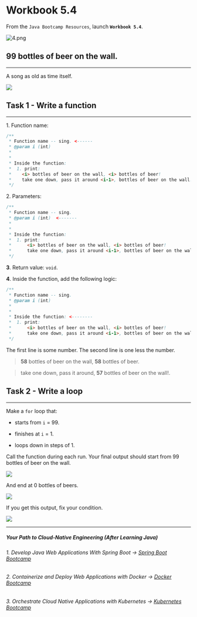 # Workbook 5.4

From the `Java Bootcamp Resources`, launch **`Workbook 5.4`**.

![4.png](https://img-c.udemycdn.com/redactor/raw/article_lecture/2025-01-04_02-51-38-e5be7d4e8800c5b09991769dd7de2d4d.png)

## 99 bottles of beer on the wall.
-------------------------------

A song as old as time itself.

![](https://img-c.udemycdn.com/redactor/raw/article_lecture/2025-01-04_02-51-39-3ae34bc503d93eab07cb1c911d6514e9.png)

## Task 1 - Write a function
-------------------------

1\. Function name:

```java
/**
 * Function name -- sing. <------
 * @param i (int)
 *
 *
 * Inside the function:
 *  1. print:
 *    <i> bottles of beer on the wall, <i> bottles of beer!
 *    take one down, pass it around <i-1>, bottles of beer on the wall!
 */
```

2\. Parameters:

```java
/**
 * Function name -- sing.
 * @param i (int)  <-------
 *
 *
 * Inside the function:
 *  1. print:
 *      <i> bottles of beer on the wall, <i> bottles of beer!
 *      take one down, pass it around <i-1>, bottles of beer on the wall!
 */
```

**3**. Return value: `void`.

**4**. Inside the function, add the following logic:

```java
/**
 * Function name -- sing.
 * @param i (int)
 *
 *
 * Inside the function: <--------
 *  1. print:
 *      <i> bottles of beer on the wall, <i> bottles of beer!
 *      take one down, pass it around <i-1>, bottles of beer on the wall!
 */
```
The first line is some number. The second line is one less the number.

> **58** bottles of beer on the wall, **58** bottles of beer.

> take one down, pass it around, **57** bottles of beer on the wall!.

## Task 2 - Write a loop
---------------------

Make a `for` loop that:

-  starts from `i` = 99.

-  finishes at `i` = 1.

-  loops down in steps of 1.

Call the function during each run. Your final output should start from 99 bottles of beer on the wall.

![](https://img-c.udemycdn.com/redactor/raw/article_lecture/2025-01-04_02-51-39-f0f6266a835210ac16aed9f1957f3e62.png)

And end at 0 bottles of beers.

![](https://img-c.udemycdn.com/redactor/raw/article_lecture/2025-01-04_02-51-39-097a4e8601fc710a0283aaea2da3a0e2.png)

If you get this output, fix your condition.

![](https://img-c.udemycdn.com/redactor/raw/article_lecture/2025-01-04_02-51-39-7ce97db8fed91243057c25e17c5f0916.png)

----------
##### Your Path to Cloud-Native Engineering (After Learning Java)
###### 1. Develop Java Web Applications With Spring Boot → [Spring Boot Bootcamp](https://www.udemy.com/course/the-complete-spring-boot-development-bootcamp/?couponCode=SPRING_BOOTCAMP)
###### 2. Containerize and Deploy Web Applications with Docker → [Docker Bootcamp](https://www.udemy.com/course/docker-bootcamp-conquer-docker-with-real-world-projects/?couponCode=DOCKER_BOOTCAMP)
###### 3. Orchestrate Cloud Native Applications with Kubernetes → [Kubernetes Bootcamp](https://kubernetestraining.io/)
